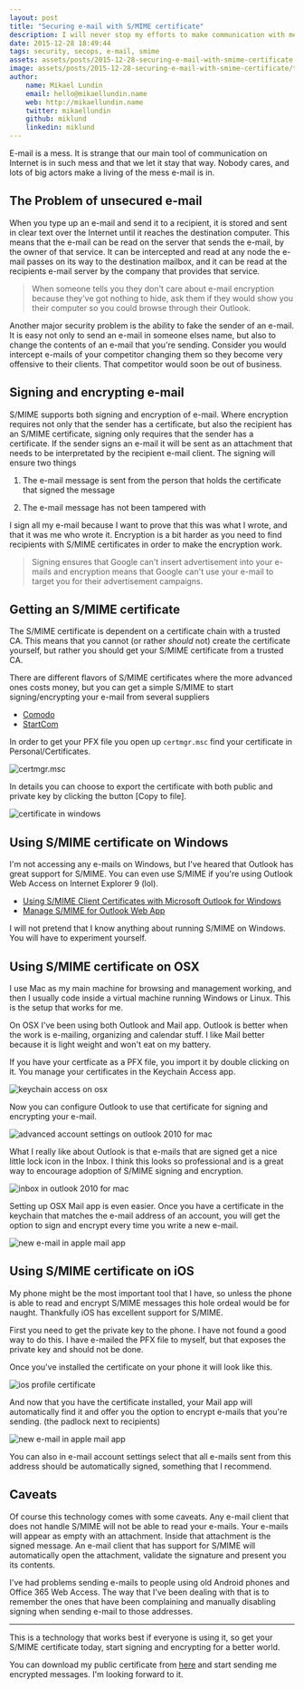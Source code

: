 ```yaml
---
layout: post
title: "Securing e-mail with S/MIME certificate"
description: I will never stop my efforts to make communication with me trustworthy and secure.
date: 2015-12-28 18:49:44
tags: security, secops, e-mail, smime
assets: assets/posts/2015-12-28-securing-e-mail-with-smime-certificate
image: assets/posts/2015-12-28-securing-e-mail-with-smime-certificate/title.jpg
author:
    name: Mikael Lundin
    email: hello@mikaellundin.name
    web: http://mikaellundin.name
    twitter: mikaellundin
    github: miklund
    linkedin: miklund
---
```


E-mail is a mess. It is strange that our main tool of communication on Internet is in such mess and that we let it stay that way. Nobody cares, and lots of big actors make a living of the mess e-mail is in.

## The Problem of unsecured e-mail

When you type up an e-mail and send it to a recipient, it is stored and sent in clear text over the Internet until it reaches the destination computer. This means that the e-mail can be read on the server that sends the e-mail, by the owner of that service. It can be intercepted and read at any node the e-mail passes on its way to the destination mailbox, and it can be read at the recipients e-mail server by the company that provides that service.

> When someone tells you they don't care about e-mail encryption because they've got nothing to hide, ask them if they would show you their computer so you could browse through their Outlook.

Another major security problem is the ability to fake the sender of an e-mail. It is easy not only to send an e-mail in someone elses name, but also to change the contents of an e-mail that you're sending. Consider you would intercept e-mails of your competitor changing them so they become very offensive to their clients. That competitor would soon be out of business.

## Signing and encrypting e-mail

S/MIME supports both signing and encryption of e-mail. Where encryption requires not only that the sender has a certificate, but also the recipient has an S/MIME certificate, signing only requires that the sender has a certificate. If the sender signs an e-mail it will be sent as an attachment that needs to be interpretated by the recipient e-mail client. The signing will ensure two things

1. The e-mail message is sent from the person that holds the certificate that signed the message

2. The e-mail message has not been tampered with

I sign all my e-mail because I want to prove that this was what I wrote, and that it was me who wrote it. Encryption is a bit harder as you need to find recipients with S/MIME certificates in order to make the encryption work.

> Signing ensures that Google can't insert advertisement into your e-mails and encryption means that Google can't use your e-mail to target you for their advertisement campaigns.

## Getting an S/MIME certificate

The S/MIME certificate is dependent on a certificate chain with a trusted CA. This means that you cannot (or rather _should_ not) create the certificate yourself, but rather you should get your S/MIME certificate from a trusted CA.

There are different flavors of S/MIME certificates where the more advanced ones costs money, but you can get a simple S/MIME to start signing/encrypting your e-mail from several suppliers

* [Comodo](https://www.comodo.com/home/email-security/free-email-certificate.php "Free Secure Email Certificate with Digital Signature")
* [StartCom](https://www.startssl.com/)

In order to get your PFX file you open up `certmgr.msc` find your certificate in Personal/Certificates.

![certmgr.msc](/assets/posts/2015-12-28-securing-e-mail-with-smime-certificate/certmgr.png)

In details you can choose to export the certificate with both public and private key by clicking the button \[Copy to file\].

![certificate in windows](/assets/posts/2015-12-28-securing-e-mail-with-smime-certificate/certificate.png)

## Using S/MIME certificate on Windows

I'm not accessing any e-mails on Windows, but I've heared that Outlook has great support for S/MIME. You can even use S/MIME if you're using Outlook Web Access on Internet Explorer 9 (lol).

* [Using S/MIME Client Certificates with Microsoft Outlook for Windows](https://kb.iu.edu/d/bcta)
* [Manage S/MIME for Outlook Web App](https://technet.microsoft.com/en-us/library/bb738151%28v=exchg.141%29.aspx)

I will not pretend that I know anything about running S/MIME on Windows. You will have to experiment yourself.

## Using S/MIME certificate on OSX

I use Mac as my main machine for browsing and management working, and then I usually code inside a virtual machine running Windows or Linux. This is the setup that works for me.

On OSX I've been using both Outlook and Mail app. Outlook is better when the work is e-mailing, organizing and calendar stuff. I like Mail better because it is light weight and won't eat on my battery.

If you have your certficate as a PFX file, you import it by double clicking on it. You manage your certificates in the Keychain Access app.

![keychain access on osx](/assets/posts/2015-12-28-securing-e-mail-with-smime-certificate/keychain.png)

Now you can configure Outlook to use that certificate for signing and encrypting your e-mail.

![advanced account settings on outlook 2010 for mac](/assets/posts/2015-12-28-securing-e-mail-with-smime-certificate/outlook_account_settings.png)

What I really like about Outlook is that e-mails that are signed get a nice little lock icon in the Inbox. I think this looks so professional and is a great way to encourage adoption of S/MIME signing and encryption.

![inbox in outlook 2010 for mac](/assets/posts/2015-12-28-securing-e-mail-with-smime-certificate/outlook.png)

Setting up OSX Mail app is even easier. Once you have a certificate in the keychain that matches the e-mail address of an account, you will get the option to sign and encrypt every time you write a new e-mail.

![new e-mail in apple mail app](/assets/posts/2015-12-28-securing-e-mail-with-smime-certificate/mail-app.png)

## Using S/MIME certificate on iOS

My phone might be the most important tool that I have, so unless the phone is able to read and encrypt S/MIME messages this hole ordeal would be for naught. Thankfully iOS has excellent support for S/MIME.

First you need to get the private key to the phone. I have not found a good way to do this. I have e-mailed the PFX file to myself, but that exposes the private key and should not be done.

Once you've installed the certificate on your phone it will look like this.

![ios profile certificate](/assets/posts/2015-12-28-securing-e-mail-with-smime-certificate/ios-certificate.png)

And now that you have the certificate installed, your Mail app will automatically find it and offer you the option to encrypt e-mails that you're sending. (the padlock next to recipients)

![new e-mail in apple mail app](/assets/posts/2015-12-28-securing-e-mail-with-smime-certificate/ios-mail.png)

You can also in e-mail account settings select that all e-mails sent from this address should be automatically signed, something that I recommend.

## Caveats

Of course this technology comes with some caveats. Any e-mail client that does not handle S/MIME will not be able to read your e-mails. Your e-mails will appear as empty with an attachment. Inside that attachment is the signed message. An e-mail client that has support for S/MIME will automatically open the attachment, validate the signature and present you its contents.

I've had problems sending e-mails to people using old Android phones and Office 365 Web Access. The way that I've been dealing with that is to remember the ones that have been complaining and manually disabling signing when sending e-mail to those addresses.

---

This is a technology that works best if everyone is using it, so get your S/MIME certificate today, start signing and encrypting for a better world.

You can download my public certificate from [here](/contact/hello_mikaellundin_name.cer "My public S/MIME key for hello@mikaellundin.name") and start sending me encrypted messages. I'm looking forward to it.

